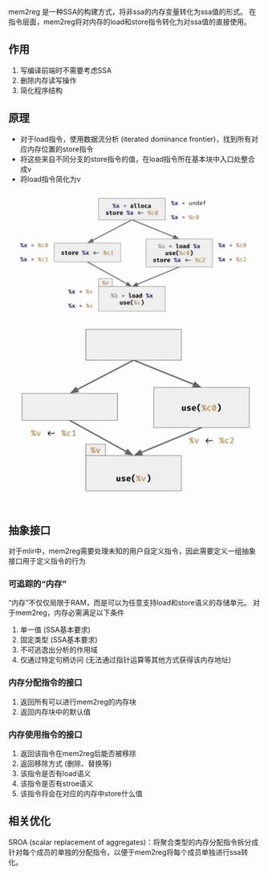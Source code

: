 mem2reg 是一种SSA的构建方式，将非ssa的内存变量转化为ssa值的形式。
在指令层面，mem2reg将对内存的load和store指令转化为对ssa值的直接使用。

## 作用

1. 写编译前端时不需要考虑SSA
2. 删除内存读写操作
3. 简化程序结构

## 原理

- 对于load指令，使用数据流分析 (iterated dominance frontier)，找到所有对应内存位置的store指令
- 将这些来自不同分支的store指令的值，在load指令所在基本块中入口处整合成v
- 将load指令简化为v

![](compiler/mem2reg-1.png)![](compiler/mem2reg-2.png)

## 抽象接口

对于mlir中，mem2reg需要处理未知的用户自定义指令，因此需要定义一组抽象接口用于定义指令的行为

### 可追踪的“内存”

“内存”不仅仅局限于RAM，而是可以为任意支持load和store语义的存储单元。
对于mem2reg，内存必需满足以下条件

1. 单一值 (SSA基本要求)
2. 固定类型 (SSA基本要求)
3. 不可逃逸出分析的作用域
4. 仅通过特定句柄访问 (无法通过指针运算等其他方式获得该内存地址)

### 内存分配指令的接口

1. 返回所有可以进行mem2reg的内存块
2. 返回内存块中的默认值

### 内存使用指令的接口

1. 返回该指令在mem2reg后能否被移除
2. 返回移除方式 (删除、替换等)
3. 该指令是否有load语义
4. 该指令是否有stroe语义
5. 该指令将会在对应的内存中store什么值

## 相关优化

SROA (scalar replacement of aggregates)：将聚合类型的内存分配指令拆分成针对每个成员的单独的分配指令，以便于mem2reg将每个成员单独进行ssa转化。
